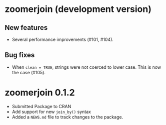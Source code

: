 # zoomerjoin (development version)

## New features

* Several performance improvements (#101, #104).

## Bug fixes

* When `clean = TRUE`, strings were not coerced to lower case. This is now the 
  case (#105).

# zoomerjoin 0.1.2

* Submitted Package to CRAN
* Add support for new `join_by()` syntax
* Added a `NEWS.md` file to track changes to the package.
